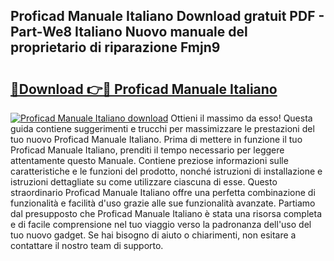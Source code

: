 ## Proficad Manuale Italiano Download gratuit PDF - Part-We8 Italiano Nuovo manuale del proprietario di riparazione Fmjn9

# <h2><a href="http://dff88xt.blite.top/?on=Proficad+Manuale+Italiano">🔗Download 👉🔴 Proficad Manuale Italiano</a></h2>

[![Proficad Manuale Italiano download](https://i.imgur.com/lujVjoI.png)](http://dff88xt.blite.top/?on=Proficad+Manuale+Italiano)
Ottieni il massimo da esso! Questa guida contiene suggerimenti e trucchi per massimizzare le prestazioni del tuo nuovo Proficad Manuale Italiano. Prima di mettere in funzione il tuo Proficad Manuale Italiano, prenditi il tempo necessario per leggere attentamente questo Manuale. Contiene preziose informazioni sulle caratteristiche e le funzioni del prodotto, nonché istruzioni di installazione e istruzioni dettagliate su come utilizzare ciascuna di esse. Questo straordinario Proficad Manuale Italiano offre una perfetta combinazione di funzionalità e facilità d'uso grazie alle sue funzionalità avanzate. Partiamo dal presupposto che Proficad Manuale Italiano è stata una risorsa completa e di facile comprensione nel tuo viaggio verso la padronanza dell'uso del tuo nuovo gadget. Se hai bisogno di aiuto o chiarimenti, non esitare a contattare il nostro team di supporto.
